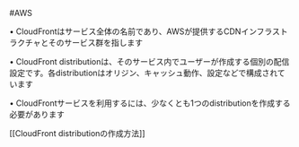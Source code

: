 #AWS 

• CloudFrontはサービス全体の名前であり、AWSが提供するCDNインフラストラクチャとそのサービス群を指します 

• CloudFront distributionは、そのサービス内でユーザーが作成する個別の配信設定です。各distributionはオリジン、キャッシュ動作、設定などで構成されています 

• CloudFrontサービスを利用するには、少なくとも1つのdistributionを作成する必要があります


[[CloudFront distributionの作成方法]]